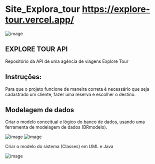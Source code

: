 # Site_Explora_tour https://explore-tour.vercel.app/

![image](https://github.com/FelipeSysten/EXPLORETOURAPI/assets/76599815/4da81438-a0de-4ebd-9b36-0d8cf4913b44)


## EXPLORE TOUR API
Repositório da API de uma agência de viagens Explore Tour

## Instruções: 

Para que o projeto funcione de maneira correta é necessário que seja cadastrado um cliente, fazer uma reserva e escolher o destino.


##  Modelagem de dados

Criar o modelo conceitual e lógico do banco de dados, usando uma ferramenta de modelagem de dados (BRmodelo). 

![image](https://github.com/FelipeSysten/Site_Explora_tour/assets/76599815/7dc4257b-ff01-4248-adf5-8776115741cd) ![image](https://github.com/FelipeSysten/Site_Explora_tour/assets/76599815/0d4fde4f-04c7-4d35-a6df-e8f04eb8ea90)





Criar o modelo do sistema (Classes) em UML e Java 

![image](https://github.com/FelipeSysten/Site_Explora_tour/assets/76599815/fbb59564-b8e8-4ea4-b7f5-d34efa4fc668)





